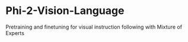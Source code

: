 # Phi-2-Vision-Language
Pretraining and finetuning for visual instruction following with Mixture of Experts
